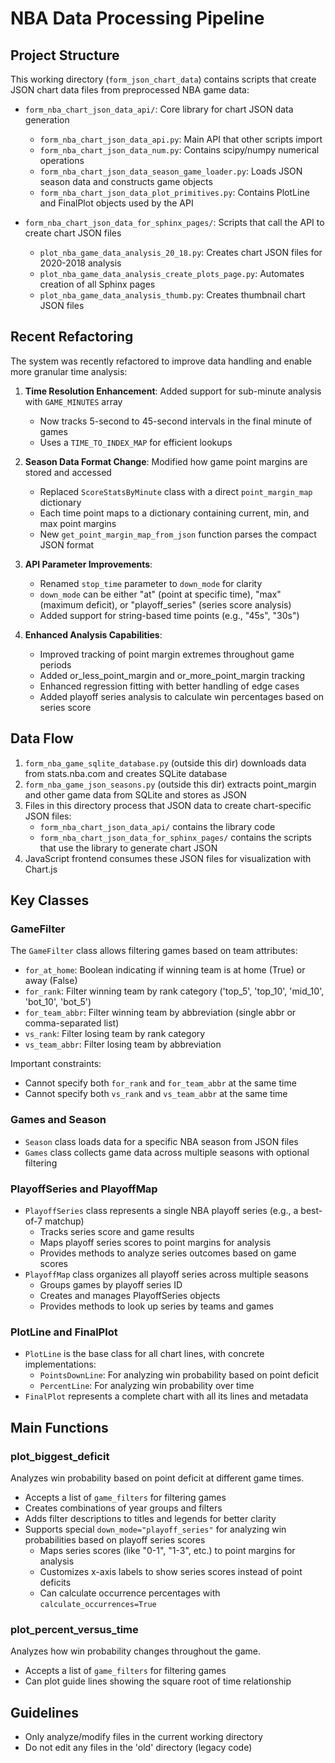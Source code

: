 # NBA Data Processing Pipeline

## Project Structure
This working directory (`form_json_chart_data`) contains scripts that create JSON chart data files from preprocessed NBA game data:

- `form_nba_chart_json_data_api/`: Core library for chart JSON data generation
  - `form_nba_chart_json_data_api.py`: Main API that other scripts import
  - `form_nba_chart_json_data_num.py`: Contains scipy/numpy numerical operations
  - `form_nba_chart_json_data_season_game_loader.py`: Loads JSON season data and constructs game objects
  - `form_nba_chart_json_data_plot_primitives.py`: Contains PlotLine and FinalPlot objects used by the API

- `form_nba_chart_json_data_for_sphinx_pages/`: Scripts that call the API to create chart JSON files
  - `plot_nba_game_data_analysis_20_18.py`: Creates chart JSON files for 2020-2018 analysis
  - `plot_nba_game_data_analysis_create_plots_page.py`: Automates creation of all Sphinx pages
  - `plot_nba_game_data_analysis_thumb.py`: Creates thumbnail chart JSON files

## Recent Refactoring

The system was recently refactored to improve data handling and enable more granular time analysis:

1. **Time Resolution Enhancement**: Added support for sub-minute analysis with `GAME_MINUTES` array
   - Now tracks 5-second to 45-second intervals in the final minute of games
   - Uses a `TIME_TO_INDEX_MAP` for efficient lookups

2. **Season Data Format Change**: Modified how game point margins are stored and accessed
   - Replaced `ScoreStatsByMinute` class with a direct `point_margin_map` dictionary
   - Each time point maps to a dictionary containing current, min, and max point margins
   - New `get_point_margin_map_from_json` function parses the compact JSON format

3. **API Parameter Improvements**: 
   - Renamed `stop_time` parameter to `down_mode` for clarity
   - `down_mode` can be either "at" (point at specific time), "max" (maximum deficit), or "playoff_series" (series score analysis)
   - Added support for string-based time points (e.g., "45s", "30s")

4. **Enhanced Analysis Capabilities**:
   - Improved tracking of point margin extremes throughout game periods
   - Added or_less_point_margin and or_more_point_margin tracking
   - Enhanced regression fitting with better handling of edge cases
   - Added playoff series analysis to calculate win percentages based on series score

## Data Flow
1. `form_nba_game_sqlite_database.py` (outside this dir) downloads data from stats.nba.com and creates SQLite database
2. `form_nba_game_json_seasons.py` (outside this dir) extracts point_margin and other game data from SQLite and stores as JSON
3. Files in this directory process that JSON data to create chart-specific JSON files:
   - `form_nba_chart_json_data_api/` contains the library code
   - `form_nba_chart_json_data_for_sphinx_pages/` contains the scripts that use the library to generate chart JSON
4. JavaScript frontend consumes these JSON files for visualization with Chart.js

## Key Classes

### GameFilter
The `GameFilter` class allows filtering games based on team attributes:
- `for_at_home`: Boolean indicating if winning team is at home (True) or away (False)
- `for_rank`: Filter winning team by rank category ('top_5', 'top_10', 'mid_10', 'bot_10', 'bot_5')
- `for_team_abbr`: Filter winning team by abbreviation (single abbr or comma-separated list)
- `vs_rank`: Filter losing team by rank category
- `vs_team_abbr`: Filter losing team by abbreviation

Important constraints:
- Cannot specify both `for_rank` and `for_team_abbr` at the same time
- Cannot specify both `vs_rank` and `vs_team_abbr` at the same time

### Games and Season
- `Season` class loads data for a specific NBA season from JSON files
- `Games` class collects game data across multiple seasons with optional filtering

### PlayoffSeries and PlayoffMap
- `PlayoffSeries` class represents a single NBA playoff series (e.g., a best-of-7 matchup)
  - Tracks series score and game results
  - Maps playoff series scores to point margins for analysis
  - Provides methods to analyze series outcomes based on game scores
- `PlayoffMap` class organizes all playoff series across multiple seasons
  - Groups games by playoff series ID
  - Creates and manages PlayoffSeries objects
  - Provides methods to look up series by teams and games

### PlotLine and FinalPlot 
- `PlotLine` is the base class for all chart lines, with concrete implementations:
  - `PointsDownLine`: For analyzing win probability based on point deficit
  - `PercentLine`: For analyzing win probability over time
- `FinalPlot` represents a complete chart with all its lines and metadata

## Main Functions

### plot_biggest_deficit
Analyzes win probability based on point deficit at different game times.
- Accepts a list of `game_filters` for filtering games
- Creates combinations of year groups and filters
- Adds filter descriptions to titles and legends for better clarity
- Supports special `down_mode="playoff_series"` for analyzing win probabilities based on playoff series scores
  - Maps series scores (like "0-1", "1-3", etc.) to point margins for analysis
  - Customizes x-axis labels to show series scores instead of point deficits
  - Can calculate occurrence percentages with `calculate_occurrences=True`

### plot_percent_versus_time
Analyzes how win probability changes throughout the game.
- Accepts a list of `game_filters` for filtering games
- Can plot guide lines showing the square root of time relationship

## Guidelines
- Only analyze/modify files in the current working directory
- Do not edit any files in the 'old' directory (legacy code)
